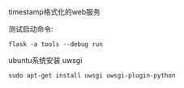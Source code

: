 timestamp格式化的web服务

测试启动命令: 

    flask -a tools --debug run

ubuntu系统安装 uwsgi

    sudo apt-get install uwsgi uwsgi-plugin-python
